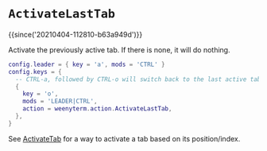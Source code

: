 # `ActivateLastTab`

{{since('20210404-112810-b63a949d')}}

Activate the previously active tab. If there is none, it will do nothing.

```lua
config.leader = { key = 'a', mods = 'CTRL' }
config.keys = {
  -- CTRL-a, followed by CTRL-o will switch back to the last active tab
  {
    key = 'o',
    mods = 'LEADER|CTRL',
    action = weenyterm.action.ActivateLastTab,
  },
}
```

See [ActivateTab](ActivateTab.md) for a way to activate a tab based on its position/index.

